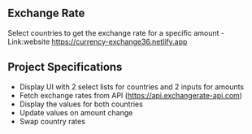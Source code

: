 ## Exchange Rate

Select countries to get the exchange rate for a specific amount
-Link:website https://currency-exchange36.netlify.app
## Project Specifications

- Display UI with 2 select lists for countries and 2 inputs for amounts
- Fetch exchange rates from API (https://api.exchangerate-api.com)
- Display the values for both countries
- Update values on amount change
- Swap country rates
